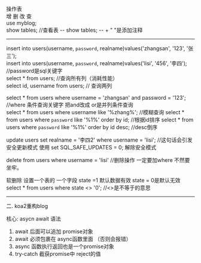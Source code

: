 操作表  
增 删 改 查  
use myblog;  
show tables;  //查看表
-- show tables;  -- + " "是添加注释  
****  
insert into users(username, `password`, realname)values('zhangsan', '123', '张三');  
insert into users(username, `password`, realname)values('lisi', '456', '李四');  
//password是sql关键字  
select * from users;  //查询所有列（消耗性能）  
select id, username from users; // 查询两列

select * from users where username = 'zhangsan' and password = '123';  
//where 条件查询关键字 把and改成 or是并列条件查询  
select * from users where username like '%zhang%';  //模糊查询
select * from users where `password` like '%1%' order by id; //根据id排序
select * from users where `password` like '%1%' order by id desc; //desc倒序

update users set realname = '李四2' where username  = 'lisi'; //这句话会引发安全更新模式
使用 set SQL_SAFE_UPDATES = 0; 解除安全模式

delete from users where username = 'lisi' //删除操作 一定要加where 不然要坐牢。

软删除 设置一个表的 一个字段 state =1 默认数据有效
state = 0是默认无效
select * from users where state <> '0';    //<>是不等于的意思

****  
二. koa2重构blog

核心:  asycn await 语法  
1. await 后面可以追加 promise对象  
2.  await 必须包裹在  async函数里面  （否则会报错）  
3.  async 函数执行返回也是一个promise对象  
4.  try-catch 截获promise中 reject的值  